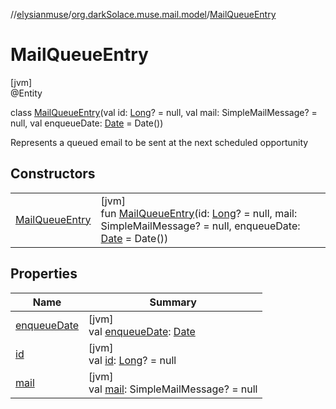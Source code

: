 //[elysianmuse](../../../index.md)/[org.darkSolace.muse.mail.model](../index.md)/[MailQueueEntry](index.md)

# MailQueueEntry

[jvm]\
@Entity

class [MailQueueEntry](index.md)(val id: [Long](https://kotlinlang.org/api/latest/jvm/stdlib/kotlin/-long/index.html)? = null, val mail: SimpleMailMessage? = null, val enqueueDate: [Date](https://docs.oracle.com/javase/8/docs/api/java/util/Date.html) = Date())

Represents a queued email to be sent at the next scheduled opportunity

## Constructors

| | |
|---|---|
| [MailQueueEntry](-mail-queue-entry.md) | [jvm]<br>fun [MailQueueEntry](-mail-queue-entry.md)(id: [Long](https://kotlinlang.org/api/latest/jvm/stdlib/kotlin/-long/index.html)? = null, mail: SimpleMailMessage? = null, enqueueDate: [Date](https://docs.oracle.com/javase/8/docs/api/java/util/Date.html) = Date()) |

## Properties

| Name | Summary |
|---|---|
| [enqueueDate](enqueue-date.md) | [jvm]<br>val [enqueueDate](enqueue-date.md): [Date](https://docs.oracle.com/javase/8/docs/api/java/util/Date.html) |
| [id](id.md) | [jvm]<br>val [id](id.md): [Long](https://kotlinlang.org/api/latest/jvm/stdlib/kotlin/-long/index.html)? = null |
| [mail](mail.md) | [jvm]<br>val [mail](mail.md): SimpleMailMessage? = null |
